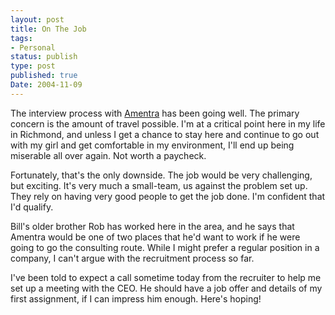 ```yaml
---
layout: post
title: On The Job
tags:
- Personal
status: publish
type: post
published: true
Date: 2004-11-09
---
```

The interview process with [Amentra](http://www.amentra.com) has been going well.  The primary concern is the amount of travel possible.  I'm at a critical point here in my life in Richmond, and unless I get a chance to stay here and continue to go out with my girl and get comfortable in my environment, I'll end up being miserable all over again.  Not worth a paycheck.


Fortunately, that's the only downside.  The job would be very challenging, but exciting.  It's very much a small-team, us against the problem set up.  They rely on having very good people to get the job done.  I'm confident that I'd qualify.


Bill's older brother Rob has worked here in the area, and he says that Amentra would be one of two places that he'd want to work if he were going to go the consulting route.  While I might prefer a regular position in a company, I can't argue with the recruitment process so far.


I've been told to expect a call sometime today from the recruiter to help me set up a meeting with the <span class="caps">CEO</span>.  He should have a job offer and details of my first assignment, if I can impress him enough.  Here's hoping!
